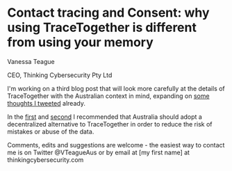 # Contact tracing and Consent: why using TraceTogether is different from using your memory

Vanessa Teague

CEO, Thinking Cybersecurity Pty Ltd

I'm working on a third blog post that will look more carefully at the details of TraceTogether with the Australian context in mind, expanding on [some thoughts I tweeted](https://twitter.com/VTeagueAus/status/1251024530836873216) already.

In the  [first](blog/2020-03-30TweakingTracetogether.md) 
and [second](blog/2020-04-07ContactTracingWithoutSurveillance.md) I recommended that Australia should adopt a decentralized alternative to TraceTogether in order to reduce the risk of mistakes or abuse of the data.  

Comments, edits and suggestions are welcome - the easiest way to contact me is on Twitter @VTeagueAus
or by email at [my first name] at thinkingcybersecurity.com

